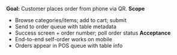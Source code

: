 **Goal:** Customer places order from phone via QR.
**Scope**
- Browse categories/items; add to cart; submit
- Send to order queue with table metadata
- Success screen + order number; poll order status
**Acceptance**
- End-to-end self-order works on mobile
- Orders appear in POS queue with table info
